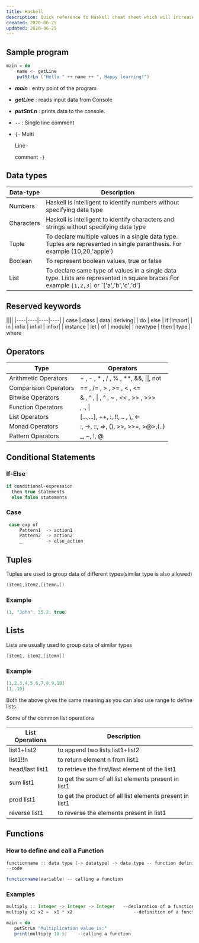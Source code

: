 ```yaml
---
title: Haskell 
description: Quick reference to Haskell cheat sheet which will increase your productivity as it contains useful syntax and is very handy while coding. 
created: 2020-06-25
updated: 2020-06-25
---
```


## Sample program

```java
main = do  
    name <- getLine  
    putStrLn ("Hello " ++ name ++ ", Happy learning!")
```
* ***main*** : entry point of the program
* ***getLine*** : reads input data from Console
* ***putStrLn*** : prints data to the console.
* `--` : Single line comment
* `{-` Multi

    Line

    comment `-}`

## Data types

| Data-type | Description |
|----|----|
|Numbers| Haskell is intelligent to identify numbers without specifying data type|
|Characters| Haskell is intelligent to identify characters and strings without specifying data type|
|Tuple|To declare multiple values in a single data type. Tuples are represented in single paranthesis. For example (10,20,'apple')|
|Boolean|To represent boolean values, true or false|
|List|To declare same type of values in a single data type. Lists are represented in square braces.For example `[1,2,3]` or `['a','b','c','d']|

## Reserved keywords

||||
|----|----|----|----|
| case | class | data| deriving| 
| do | else | if |import|
| in | infix | infixl | infixr|
| instance | let | of | module|
| newtype | then | type | where

## Operators

|Type|Operators|
|----|----|
| Arithmetic Operators| + , - , * , / , % , **, &&, \|\|, not |
| Comparision Operators| == , /= , > , >= , < , <= |
| Bitwise Operators| & , ^ , \| , ^ , ~ , << , >> , >>>|
| Function Operators| \, ., \||
| List Operators | \[...,...\], ++, :, !!, .. , \\, <-|  
| Monad Operators| :, ->, ::, =>, (), >>, >>=, >@>,(..)|
| Pattern Operators | _, ~, !, @|

## Conditional Statements

###  If-Else 

```java
if conditional-expression
  then true statements 
  else false statements
```
### Case
```java
 case exp of
     Pattern1  -> action1
     Pattern2  -> action2
     _         -> else_action
```

## Tuples

Tuples are used to group data of different types(similar type is also allowed)

```java
(item1,item2,[itemn…])
```
### Example
```java
(1, "John", 35.2, true)
```
## Lists

Lists are usually used to group data of similar types
```java
[item1, item2,[itemn]]
```
### Example

```java
[1,2,3,4,5,6,7,8,9,10]
[1..10]
```
Both the above gives the same meaning as you can also use range to define lists

Some of the common list operations

|List Operations| Description|
|----|----|
|list1+list2| to append two lists list1+list2|
| list1!!n | to return element n from list1| 
| head/last list1| to retrieve the first/last element of the list1|
| sum list1| to get the sum of all list elements present in list1|
| prod list1| to get the product of all list elements  present in list1|
| reverse list1 | to reverse the elements present in list1|

## Functions

### How to define and call a Function

```java
functionname :: data type [-> datatype] -> data type -- function definition 
--code

functionname(variable) -- calling a function
```
### Examples
```java
multiply :: Integer -> Integer -> Integer   --declaration of a function 
multiply x1 x2 =  x1 * x2                       --definition of a function

main = do 
   putStrLn "Multiplication value is:"  
   print(multiply 10 5)    --calling a function
```
